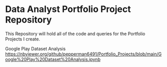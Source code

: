 # Data Analyst Portfolio Project Repository

This Repository will hold all of the code and queries for the Portfolio Projects I create.

Google Play Dataset Analysis
https://nbviewer.org/github/pepperman6491/Portfolio_Projects/blob/main/Google%20Play%20Dataset%20Analysis.ipynb
